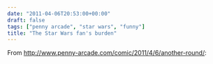 ```yaml
---
date: "2011-04-06T20:53:00+00:00"
draft: false
tags: ["penny arcade", "star wars", "funny"]
title: "The Star Wars fan's burden"
---
```

From http://www.penny-arcade.com/comic/2011/4/6/another-round/:

